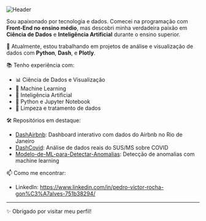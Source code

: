 ![Header](./your-header-image-name.png)

Sou apaixonado por tecnologia e dados. Comecei na programação com **Front-End no ensino médio**, mas descobri minha verdadeira paixão em **Ciência de Dados** e **Inteligência Artificial** durante o ensino superior.

🔭 Atualmente, estou trabalhando em projetos de análise e visualização de dados com **Python**, **Dash**, e **Plotly**.

📚 Tenho experiência com:
- 📊 Ciência de Dados e Visualização
- 🤖 Machine Learning
- 🧠 Inteligência Artificial
- 🐍 Python e Jupyter Notebook
- 🧼 Limpeza e tratamento de dados

🛠️ Repositórios em destaque:
- [DashAirbnb](https://github.com/pedrovi35/DashAirbnb): Dashboard interativo com dados do Airbnb no Rio de Janeiro
- [DashCovid](https://github.com/pedrovi35/DashCovid): Análise de dados reais do SUS/MS sobre COVID
- [Modelo-de-ML-para-Detectar-Anomalias](https://github.com/pedrovi35/Modelo-de-ML-para-Detectar-Anomalias): Detecção de anomalias com machine learning

📫 Como me encontrar:
- LinkedIn: https://www.linkedin.com/in/pedro-victor-rocha-gon%C3%A7alves-751b38294/


---

✨ Obrigado por visitar meu perfil!

